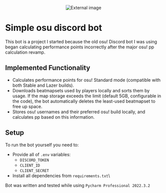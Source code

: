 <p align="center">
  <img src="https://imgur.com/mW5xuP6.png" alt="External image">
</p>

# **Simple osu discord bot**
This bot is a project I started because the old osu! Discord bot I was using began calculating performance points incorrectly after the major osu! pp calculation revamp.

## **Implemented Functionality**
- Calculates performance points for osu! Standard mode (compatible with both Stable and Lazer builds).
- Downloads beatmapsets used by players locally and sorts them by usage. If the map storage exceeds the limit (default 5GB, configurable in the code), the bot automatically deletes the least-used beatmapset to free up space.
- Stores osu! usernames and their preferred osu! build locally, and calculates pp based on this information.

## **Setup**
To run the bot yourself you need to:
- Provide all of `.env` variables:
  - `DISCORD_TOKEN`
  - `CLIENT_ID`
  - `CLIENT_SECRET`
- Install all dependencies from `requirements.txt`\

Bot was written and tested while using `Pycharm Professional 2022.3.2`
